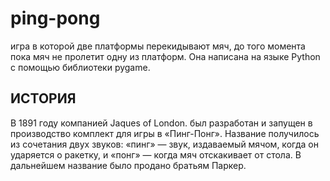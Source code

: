 # ping-pong
игра в которой две платформы перекидывают мяч, до того момента пока мяч не пролетит одну из платформ. Она написана на языке Python с помощью библиотеки pygame. 


## ИСТОРИЯ
В 1891 году компанией Jaques of London. был разработан и запущен в производство комплект для игры в «Пинг-Понг».
Название получилось из сочетания двух звуков: «пинг» — звук, издаваемый мячом, когда он ударяется о ракетку, и «понг» — когда мяч отскакивает от стола. 
В дальнейшем название было продано братьям Паркер.
